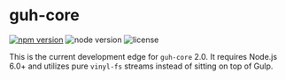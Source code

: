 # guh-core
[![npm version](https://img.shields.io/npm/v/guh-core.svg)](https://www.npmjs.com/package/guh-core)
![node version](https://img.shields.io/badge/node-%3E=5.0-brightgreen.svg)
![license](https://img.shields.io/badge/license-MIT-blue.svg)

This is the current development edge for `guh-core` 2.0. It requires Node.js 6.0+ and utilizes pure `vinyl-fs` streams instead of sitting on top of Gulp.